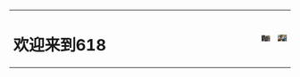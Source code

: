 <table border="0">
<tr>
    <td width="75%">
      <h1>欢迎来到618</h1>
    </td>
    <td width="5%">
      <img src="/111.jpg" width="100%"> 
    </td>
     </td>
    <td width="5%">
        <img src="/222.jpg" width="100%"> 
    </td>
  </tr>
</table>
